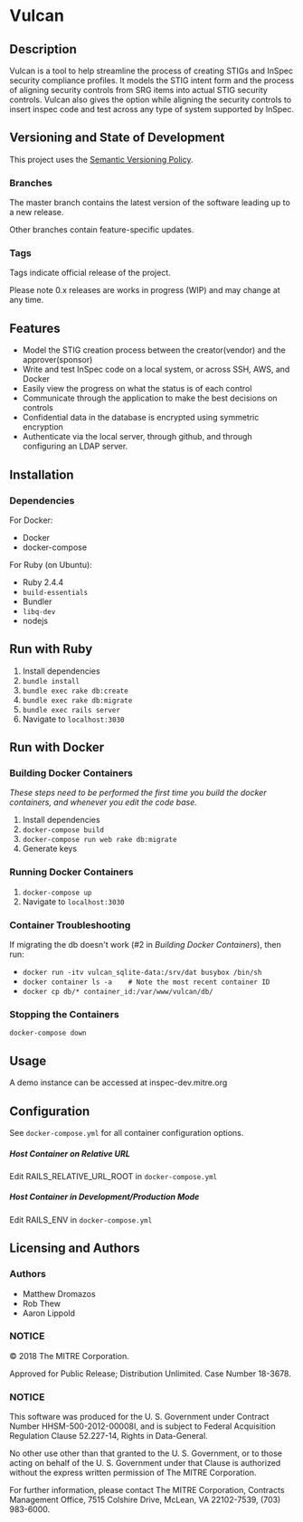 # Vulcan

## Description

Vulcan is a tool to help streamline the process of creating STIGs and InSpec security compliance profiles. It models the STIG intent form and
the process of aligning security controls from SRG items into actual STIG security controls.  Vulcan also gives the option while aligning the security controls to
insert inspec code and test across any type of system supported by InSpec.  

## Versioning and State of Development
This project uses the [Semantic Versioning Policy](https://semver.org/). 

### Branches
The master branch contains the latest version of the software leading up to a new release. 

Other branches contain feature-specific updates. 

### Tags
Tags indicate official release of the project.

Please note 0.x releases are works in progress (WIP) and may change at any time.   

## Features

* Model the STIG creation process between the creator(vendor) and the approver(sponsor)
* Write and test InSpec code on a local system, or across SSH, AWS, and Docker
* Easily view the progress on what the status is of each control
* Communicate through the application to make the best decisions on controls
* Confidential data in the database is encrypted using symmetric encryption
* Authenticate via the local server, through github, and through configuring an LDAP server.

## Installation

### Dependencies

For Docker:
  * Docker
  * docker-compose

For Ruby (on Ubuntu):
  * Ruby 2.4.4
  * `build-essentials`
  * Bundler
  * `libq-dev`
  * nodejs

## Run with Ruby

  1. Install dependencies
  2. `bundle install`
  3. `bundle exec rake db:create`
  4. `bundle exec rake db:migrate`
  5. `bundle exec rails server`
  6. Navigate to `localhost:3030`

## Run with Docker

### Building Docker Containers

_These steps need to be performed the first time you build the docker containers,
and whenever you edit the code base._

  1. Install dependencies
  2. `docker-compose build`
  3. `docker-compose run web rake db:migrate`
  4. Generate keys

### Running Docker Containers

  1. `docker-compose up`
  2. Navigate to `localhost:3030`

### Container Troubleshooting

If migrating the db doesn't work (#2 in _Building Docker Containers_), then run:
  * `docker run -itv vulcan_sqlite-data:/srv/dat busybox /bin/sh`
  * `docker container ls -a    # Note the most recent container ID`
  * `docker cp db/* container_id:/var/www/vulcan/db/`

### Stopping the Containers

`docker-compose down`

## Usage

A demo instance can be accessed at inspec-dev.mitre.org

## Configuration

See `docker-compose.yml` for all container configuration options.

##### Host Container on Relative URL

Edit RAILS\_RELATIVE\_URL\_ROOT in `docker-compose.yml`

##### Host Container in Development/Production Mode

Edit RAILS\_ENV in `docker-compose.yml`

## Licensing and Authors

### Authors
- Matthew Dromazos
- Rob Thew
- Aaron Lippold

### NOTICE 

© 2018 The MITRE Corporation.  

Approved for Public Release; Distribution Unlimited. Case Number 18-3678.  

### NOTICE  

This software was produced for the U. S. Government under Contract Number HHSM-500-2012-00008I, and is subject to Federal Acquisition Regulation Clause 52.227-14, Rights in Data-General.  

No other use other than that granted to the U. S. Government, or to those acting on behalf of the U. S. Government under that Clause is authorized without the express written permission of The MITRE Corporation. 

For further information, please contact The MITRE Corporation, Contracts Management Office, 7515 Colshire Drive, McLean, VA  22102-7539, (703) 983-6000.   
